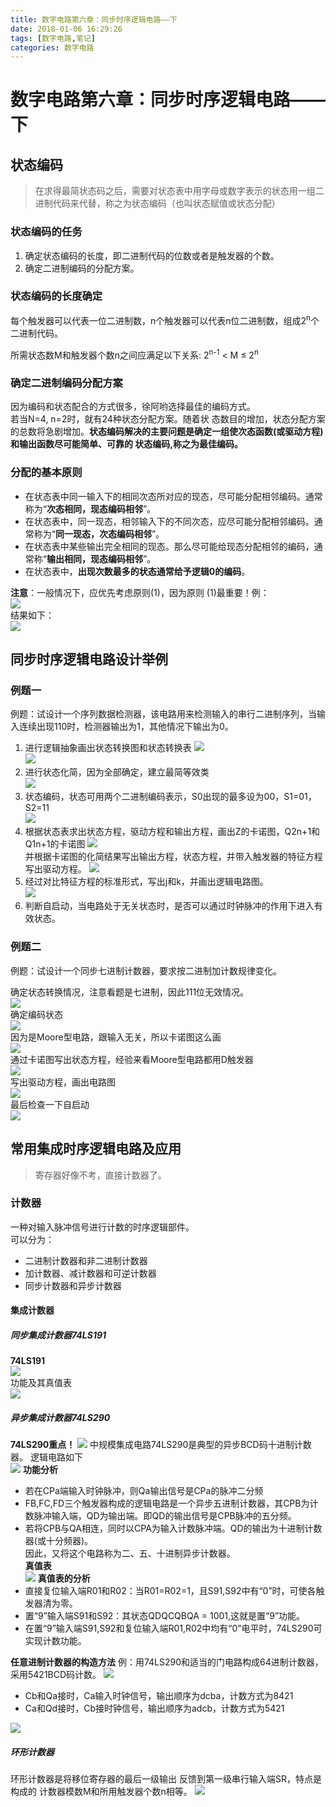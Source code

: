 ```yaml
---
title: 数字电路第六章：同步时序逻辑电路——下
date: 2018-01-06 16:29:26
tags: [数字电路,笔记]
categories: 数字电路
---
```

# 数字电路第六章：同步时序逻辑电路——下
## 状态编码
> 在求得最简状态码之后，需要对状态表中用字母或数字表示的状态用一组二进制代码来代替，称之为状态编码（也叫状态赋值或状态分配）

### 状态编码的任务
1. 确定状态编码的长度，即二进制代码的位数或者是触发器的个数。  
2. 确定二进制编码的分配方案。  

### 状态编码的长度确定
每个触发器可以代表一位二进制数，n个触发器可以代表n位二进制数，组成2<sup>n</sup>个二进制代码。

所需状态数M和触发器个数n之间应满足以下关系:  2<sup>n-1</sup> < M ≤ 2<sup>n</sup>  

### 确定二进制编码分配方案
因为编码和状态配合的方式很多，徐阿哟选择最佳的编码方式。  
若当N=4, n=2时，就有24种状态分配方案。随着状 态数目的增加，状态分配方案的总数将急剧增加。**状态编码解决的主要问题是确定一组使次态函数(或驱动方程)和输出函数尽可能简单、可靠的 状态编码,称之为最佳编码。**
### 分配的基本原则
* 在状态表中同一输入下的相同次态所对应的现态，尽可能分配相邻编码。通常称为“**次态相同，现态编码相邻**”。
* 在状态表中，同一现态，相邻输入下的不同次态，应尽可能分配相邻编码。通常称为“**同一现态，次态编码相邻**”。
* 在状态表中某些输出完全相同的现态。那么尽可能给现态分配相邻的编码，通常称“**输出相同，现态编码相邻**”。
* 在状态表中，**出现次数最多的状态通常给予逻辑0的编码**。  

**注意**：一般情况下，应优先考虑原则(1)，因为原则 (1)最重要！例：  
![](a.png)  
结果如下：  
![](b.png)  

## 同步时序逻辑电路设计举例
### 例题一
例题：试设计一个序列数据检测器，该电路用来检测输入的串行二进制序列，当输入连续出现110时，检测器输出为1，其他情况下输出为0。

1. 进行逻辑抽象画出状态转换图和状态转换表
![](c.png)  
![](d.png)  
2. 进行状态化简，因为全部确定，建立最简等效类  
![](e.png)
3. 状态编码，状态可用两个二进制编码表示，S0出现的最多设为00，S1=01，S2=11  
![](f.png)
4. 根据状态表求出状态方程，驱动方程和输出方程，画出Z的卡诺图，Q2n+1和Q1n+1的卡诺图
![](g.png)  
并根据卡诺图的化简结果写出输出方程，状态方程，并带入触发器的特征方程写出驱动方程。
![](h.png)  
5. 经过对比特征方程的标准形式，写出j和k，并画出逻辑电路图。  
![](i.png)
6. 判断自启动，当电路处于无关状态时，是否可以通过时钟脉冲的作用下进入有效状态。

### 例题二
例题：试设计一个同步七进制计数器，要求按二进制加计数规律变化。

确定状态转换情况，注意看题是七进制，因此111位无效情况。  
![](j.png)  
确定编码状态   
![](k.png)  
因为是Moore型电路，跟输入无关，所以卡诺图这么画    
![](l.png)  
通过卡诺图写出状态方程，经验来看Moore型电路都用D触发器  
![](m.png)  
写出驱动方程，画出电路图   
![](n.png)  
最后检查一下自启动   
![](o.png)  

## 常用集成时序逻辑电路及应用
> 寄存器好像不考，直接计数器了。

### 计数器
一种对输入脉冲信号进行计数的时序逻辑部件。  
可以分为：  
* 二进制计数器和非二进制计数器
* 加计数器、减计数器和可逆计数器
* 同步计数器和异步计数器

#### 集成计数器
##### 同步集成计数器74LS191
**74LS191**  
![](p.png)  
功能及其真值表  
![](q.png)
##### 异步集成计数器74LS290
**74LS290重点！**
![](r.png)
中规模集成电路74LS290是典型的异步BCD码十进制计数器。 
逻辑电路如下  
![](s.png) 
**功能分析** 
* 若在CPa端输入时钟脉冲，则Qa输出信号是CPa的脉冲二分频  
* FB,FC,FD三个触发器构成的逻辑电路是一个异步五进制计数器，其CPB为计数脉冲输入端，QD为输出端。即QD的输出信号是CPB脉冲的五分频。  
* 若将CPB与QA相连，同时以CPA为输入计数脉冲端。QD的输出为十进制计数器(或十分频器)。  
因此，又将这个电路称为二、五、十进制异步计数器。  
**真值表**  
![](t.png)
**真值表的分析**  
* 直接复位输入端R01和R02：当R01=R02=1，且S91,S92中有“0”时，可使各触发器清为零。  
* 置“9”输入端S91和S92：其状态QDQCQBQA = 1001,这就是置“9”功能。  
* 在置“9”输入端S91,S92和复位输入端R01,R02中均有“0”电平时，74LS290可实现计数功能。  
  
**任意进制计数器的构造方法**
例：用74LS290和适当的门电路构成64进制计数器，采用5421BCD码计数。
![](u.png)

* Cb和Qa接时，Ca输入时钟信号，输出顺序为dcba，计数方式为8421
* Ca和Qd接时，Cb接时钟信号，输出顺序为adcb，计数方式为5421

![](v.png)

##### 环形计数器
环形计数器是将移位寄存器的最后一级输出 反馈到第一级串行输入端SR，特点是构成的 计数器模数M和所用触发器个数n相等。
![](w.png)













